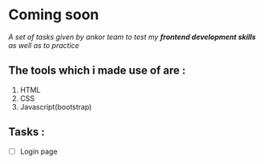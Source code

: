 # Coming soon

_A set of tasks given by ankor team to test my **frontend development skills** as well as to practice_

## The tools which i made use of are :

1. HTML
1. CSS
1. Javascript(bootstrap)

## Tasks :

- [ ] Login page
